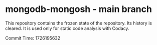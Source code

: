 # mongodb-mongosh - main branch

This repository contains the frozen state of the repository.
Its history is cleared. It is used only for static code
analysis with Codacy.

Commit Time: 1726195632